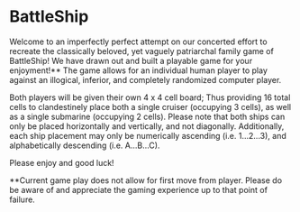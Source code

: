 # BattleShip

Welcome to an imperfectly perfect attempt on our concerted effort to recreate the classically beloved, yet vaguely patriarchal family game of BattleShip!
We have drawn out and built a playable game for your enjoyment!**
The game allows for an individual human player to play against an illogical, inferior, and completely randomized computer player.

Both players will be given their own 4 x 4 cell board; Thus providing 16 total cells to clandestinely place both a single cruiser (occupying 3 cells), as well as a single submarine (occupying 2 cells). Please note that both ships can only be placed horizontally and vertically, and not diagonally. Additionally, each ship placement may only be numerically ascending (i.e. 1...2...3), and alphabetically descending (i.e. A...B...C). 

Please enjoy and good luck!


 **Current game play does not allow for first move from player. Please do be aware of and appreciate the gaming experience up to that point of failure.
